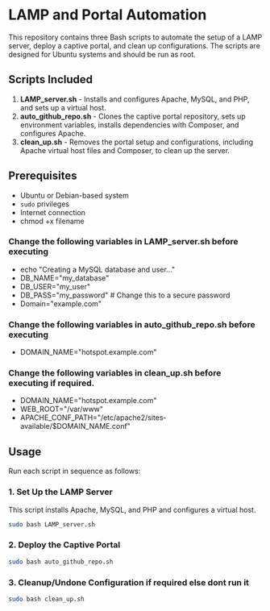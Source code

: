 # LAMP and Portal Automation

This repository contains three Bash scripts to automate the setup of a LAMP server, deploy a captive portal, and clean up configurations. The scripts are designed for Ubuntu systems and should be run as root.

## Scripts Included

1. **LAMP_server.sh** - Installs and configures Apache, MySQL, and PHP, and sets up a virtual host.
2. **auto_github_repo.sh** - Clones the captive portal repository, sets up environment variables, installs dependencies with Composer, and configures Apache.
3. **clean_up.sh** - Removes the portal setup and configurations, including Apache virtual host files and Composer, to clean up the server.

## Prerequisites

- Ubuntu or Debian-based system
- `sudo` privileges
- Internet connection
- chmod +x filename
  
### Change the following variables in LAMP_server.sh before executing
- echo "Creating a MySQL database and user..."
- DB_NAME="my_database"
- DB_USER="my_user"
- DB_PASS="my_password"  # Change this to a secure password
- Domain="example.com"
### Change the following variables in auto_github_repo.sh before executing 
- DOMAIN_NAME="hotspot.example.com"
  
### Change the following variables in clean_up.sh before executing if required.
- DOMAIN_NAME="hotspot.example.com"
- WEB_ROOT="/var/www"
- APACHE_CONF_PATH="/etc/apache2/sites-available/$DOMAIN_NAME.conf"

## Usage

Run each script in sequence as follows:

### 1. Set Up the LAMP Server

This script installs Apache, MySQL, and PHP and configures a virtual host.

```bash
sudo bash LAMP_server.sh
```
### 2. Deploy the Captive Portal

```bash
sudo bash auto_github_repo.sh
```
### 3. Cleanup/Undone Configuration if required else dont run it 

```bash
sudo bash clean_up.sh
```

